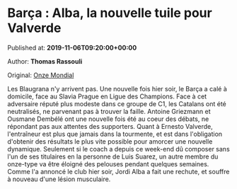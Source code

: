 
# Barça : Alba, la nouvelle tuile pour Valverde

Published at: **2019-11-06T09:20:00+00:00**

Author: **Thomas Rassouli**

Original: [Onze Mondial](http://www.onzemondial.com/liga/2019-2020/barca-nouvelle-tuile-pour-valverde-201763)

Les Blaugrana n'y arrivent pas. Une nouvelle fois hier soir, le Barça a calé à domicile, face au Slavia Prague en Ligue des Champions. Face à cet adversaire réputé plus modeste dans ce groupe de C1, les Catalans ont été neutralisés, ne parvenant pas à trouver la faille. Antoine Griezmann et Ousmane Dembélé ont une nouvelle fois été au coeur des débats, ne répondant pas aux attentes des supporters.
Quant à Ernesto Valverde, l'entraîneur est plus que jamais dans la tourmente, et est dans l'obligation d'obtenir des résultats le plus vite possible pour amorcer une nouvelle dynamique.
Seulement si le coach a depuis ce week-end dû composer sans l'un de ses titulaires en la personne de Luis Suarez, un autre membre du onze-type va être éloigné des pelouses pendant quelques semaines. Comme l'a annoncé le club hier soir, Jordi Alba a fait une rechute, et souffre à nouveau d'une lésion musculaire. 
 
